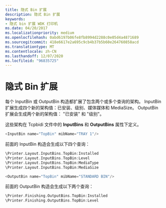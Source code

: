```yaml
---
title: 隐式 Bin 扩展
description: 隐式 Bin 扩展
keywords:
- 隐式 bin 扩展 WDK 打印机
ms.date: 04/20/2017
ms.localizationpriority: medium
ms.openlocfilehash: 0abd6197b06fe8fb8994d2288c0e05d4a4871689
ms.sourcegitcommit: 418e6617e2a695c9cb4b37b5b60e264760858acd
ms.translationtype: MT
ms.contentlocale: zh-CN
ms.lasthandoff: 12/07/2020
ms.locfileid: "96835725"
---
```

# <a name="implicit-bin-extensions"></a>隐式 Bin 扩展


每个 InputBin 或 OutputBin 构造都扩展了包含两个或多个查询的架构。 InputBin 扩展生成四个新的架构值：已安装、级别、媒体媒体和 MediaSize。 OutputBin 扩展会生成两个新的架构值： "已安装" 和 "级别"。

这些架构在 Tcpbidi 文件中的 **InputBins** 和 **OutputBins** 属性下定义。

```cpp
<InputBin name="TopBin" mibName="TRAY 1"/>
```

前面的 InputBin 构造会生成以下四个查询：

```cpp
\Printer.Layout.InputBins.TopBin:Installed
\Printer.Layout.InputBins.TopBin:Level
\Printer.Layout.InputBins.TopBin:MediaType
\Printer.Layout.InputBins.TopBin:MediaSize

<OutputBin name="TopBin" mibName="STANDARD BIN"/>
```

前面的 OutputBin 构造会生成以下两个查询：

```cpp
\Printer.Finishing.OutputBins.TopBin:Installed
\Printer.Finishing.OutputBins.TopBin:Level
```

 

 




